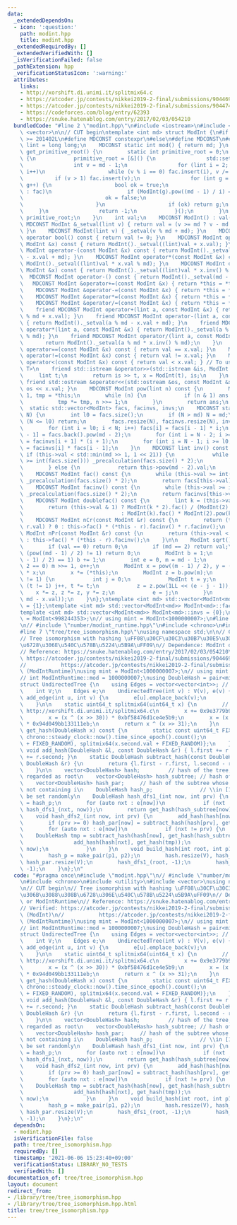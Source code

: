 ```yaml
---
data:
  _extendedDependsOn:
  - icon: ':question:'
    path: modint.hpp
    title: modint.hpp
  _extendedRequiredBy: []
  _extendedVerifiedWith: []
  _isVerificationFailed: false
  _pathExtension: hpp
  _verificationStatusIcon: ':warning:'
  attributes:
    links:
    - http://xorshift.di.unimi.it/splitmix64.c
    - https://atcoder.jp/contests/nikkei2019-2-final/submissions/9044698
    - https://atcoder.jp/contests/nikkei2019-2-final/submissions/9044745
    - https://codeforces.com/blog/entry/62393
    - https://snuke.hatenablog.com/entry/2017/02/03/054210
  bundledCode: "#line 2 \"modint.hpp\"\n#include <iostream>\n#include <set>\n#include\
    \ <vector>\n\n// CUT begin\ntemplate <int md> struct ModInt {\n#if __cplusplus\
    \ >= 201402L\n#define MDCONST constexpr\n#else\n#define MDCONST\n#endif\n    using\
    \ lint = long long;\n    MDCONST static int mod() { return md; }\n    static int\
    \ get_primitive_root() {\n        static int primitive_root = 0;\n        if (!primitive_root)\
    \ {\n            primitive_root = [&]() {\n                std::set<int> fac;\n\
    \                int v = md - 1;\n                for (lint i = 2; i * i <= v;\
    \ i++)\n                    while (v % i == 0) fac.insert(i), v /= i;\n      \
    \          if (v > 1) fac.insert(v);\n                for (int g = 1; g < md;\
    \ g++) {\n                    bool ok = true;\n                    for (auto i\
    \ : fac)\n                        if (ModInt(g).pow((md - 1) / i) == 1) {\n  \
    \                          ok = false;\n                            break;\n \
    \                       }\n                    if (ok) return g;\n           \
    \     }\n                return -1;\n            }();\n        }\n        return\
    \ primitive_root;\n    }\n    int val;\n    MDCONST ModInt() : val(0) {}\n   \
    \ MDCONST ModInt &_setval(lint v) { return val = (v >= md ? v - md : v), *this;\
    \ }\n    MDCONST ModInt(lint v) { _setval(v % md + md); }\n    MDCONST explicit\
    \ operator bool() const { return val != 0; }\n    MDCONST ModInt operator+(const\
    \ ModInt &x) const { return ModInt()._setval((lint)val + x.val); }\n    MDCONST\
    \ ModInt operator-(const ModInt &x) const { return ModInt()._setval((lint)val\
    \ - x.val + md); }\n    MDCONST ModInt operator*(const ModInt &x) const { return\
    \ ModInt()._setval((lint)val * x.val % md); }\n    MDCONST ModInt operator/(const\
    \ ModInt &x) const { return ModInt()._setval((lint)val * x.inv() % md); }\n  \
    \  MDCONST ModInt operator-() const { return ModInt()._setval(md - val); }\n \
    \   MDCONST ModInt &operator+=(const ModInt &x) { return *this = *this + x; }\n\
    \    MDCONST ModInt &operator-=(const ModInt &x) { return *this = *this - x; }\n\
    \    MDCONST ModInt &operator*=(const ModInt &x) { return *this = *this * x; }\n\
    \    MDCONST ModInt &operator/=(const ModInt &x) { return *this = *this / x; }\n\
    \    friend MDCONST ModInt operator+(lint a, const ModInt &x) { return ModInt()._setval(a\
    \ % md + x.val); }\n    friend MDCONST ModInt operator-(lint a, const ModInt &x)\
    \ { return ModInt()._setval(a % md - x.val + md); }\n    friend MDCONST ModInt\
    \ operator*(lint a, const ModInt &x) { return ModInt()._setval(a % md * x.val\
    \ % md); }\n    friend MDCONST ModInt operator/(lint a, const ModInt &x) {\n \
    \       return ModInt()._setval(a % md * x.inv() % md);\n    }\n    MDCONST bool\
    \ operator==(const ModInt &x) const { return val == x.val; }\n    MDCONST bool\
    \ operator!=(const ModInt &x) const { return val != x.val; }\n    MDCONST bool\
    \ operator<(const ModInt &x) const { return val < x.val; } // To use std::map<ModInt,\
    \ T>\n    friend std::istream &operator>>(std::istream &is, ModInt &x) {\n   \
    \     lint t;\n        return is >> t, x = ModInt(t), is;\n    }\n    MDCONST\
    \ friend std::ostream &operator<<(std::ostream &os, const ModInt &x) { return\
    \ os << x.val; }\n    MDCONST ModInt pow(lint n) const {\n        ModInt ans =\
    \ 1, tmp = *this;\n        while (n) {\n            if (n & 1) ans *= tmp;\n \
    \           tmp *= tmp, n >>= 1;\n        }\n        return ans;\n    }\n\n  \
    \  static std::vector<ModInt> facs, facinvs, invs;\n    MDCONST static void _precalculation(int\
    \ N) {\n        int l0 = facs.size();\n        if (N > md) N = md;\n        if\
    \ (N <= l0) return;\n        facs.resize(N), facinvs.resize(N), invs.resize(N);\n\
    \        for (int i = l0; i < N; i++) facs[i] = facs[i - 1] * i;\n        facinvs[N\
    \ - 1] = facs.back().pow(md - 2);\n        for (int i = N - 2; i >= l0; i--) facinvs[i]\
    \ = facinvs[i + 1] * (i + 1);\n        for (int i = N - 1; i >= l0; i--) invs[i]\
    \ = facinvs[i] * facs[i - 1];\n    }\n    MDCONST lint inv() const {\n       \
    \ if (this->val < std::min(md >> 1, 1 << 21)) {\n            while (this->val\
    \ >= int(facs.size())) _precalculation(facs.size() * 2);\n            return invs[this->val].val;\n\
    \        } else {\n            return this->pow(md - 2).val;\n        }\n    }\n\
    \    MDCONST ModInt fac() const {\n        while (this->val >= int(facs.size()))\
    \ _precalculation(facs.size() * 2);\n        return facs[this->val];\n    }\n\
    \    MDCONST ModInt facinv() const {\n        while (this->val >= int(facs.size()))\
    \ _precalculation(facs.size() * 2);\n        return facinvs[this->val];\n    }\n\
    \    MDCONST ModInt doublefac() const {\n        lint k = (this->val + 1) / 2;\n\
    \        return (this->val & 1) ? ModInt(k * 2).fac() / (ModInt(2).pow(k) * ModInt(k).fac())\n\
    \                               : ModInt(k).fac() * ModInt(2).pow(k);\n    }\n\
    \    MDCONST ModInt nCr(const ModInt &r) const {\n        return (this->val <\
    \ r.val) ? 0 : this->fac() * (*this - r).facinv() * r.facinv();\n    }\n    MDCONST\
    \ ModInt nPr(const ModInt &r) const {\n        return (this->val < r.val) ? 0\
    \ : this->fac() * (*this - r).facinv();\n    }\n\n    ModInt sqrt() const {\n\
    \        if (val == 0) return 0;\n        if (md == 2) return val;\n        if\
    \ (pow((md - 1) / 2) != 1) return 0;\n        ModInt b = 1;\n        while (b.pow((md\
    \ - 1) / 2) == 1) b += 1;\n        int e = 0, m = md - 1;\n        while (m %\
    \ 2 == 0) m >>= 1, e++;\n        ModInt x = pow((m - 1) / 2), y = (*this) * x\
    \ * x;\n        x *= (*this);\n        ModInt z = b.pow(m);\n        while (y\
    \ != 1) {\n            int j = 0;\n            ModInt t = y;\n            while\
    \ (t != 1) j++, t *= t;\n            z = z.pow(1LL << (e - j - 1));\n        \
    \    x *= z, z *= z, y *= z;\n            e = j;\n        }\n        return ModInt(std::min(x.val,\
    \ md - x.val));\n    }\n};\ntemplate <int md> std::vector<ModInt<md>> ModInt<md>::facs\
    \ = {1};\ntemplate <int md> std::vector<ModInt<md>> ModInt<md>::facinvs = {1};\n\
    template <int md> std::vector<ModInt<md>> ModInt<md>::invs = {0};\n// using mint\
    \ = ModInt<998244353>;\n// using mint = ModInt<1000000007>;\n#line 3 \"tree/tree_isomorphism.hpp\"\
    \n// #include \"number/modint_runtime.hpp\"\n#include <chrono>\n#include <utility>\n\
    #line 7 \"tree/tree_isomorphism.hpp\"\nusing namespace std;\n\n// CUT begin\n\
    // Tree isomorphism with hashing \uFF08\u30CF\u30C3\u30B7\u30E5\u306B\u3088\u308B\
    \u6728\u306E\u540C\u578B\u5224\u5B9A\uFF09\n// Dependence: ModInt or ModIntRuntime\n\
    // Reference: https://snuke.hatenablog.com/entry/2017/02/03/054210\n// Verified:\
    \ https://atcoder.jp/contests/nikkei2019-2-final/submissions/9044698 (ModInt)\n\
    //           https://atcoder.jp/contests/nikkei2019-2-final/submissions/9044745\
    \ (ModIntRuntime)\nusing mint = ModInt<1000000007>;\n// using mint = ModIntRuntime;\n\
    // int ModIntRuntime::mod = 1000000007;\nusing DoubleHash = pair<mint, mint>;\n\
    struct UndirectedTree {\n    using Edges = vector<vector<int>>; // vector<set<int>>;\n\
    \    int V;\n    Edges e;\n    UndirectedTree(int v) : V(v), e(v) {}\n    void\
    \ add_edge(int u, int v) {\n        e[u].emplace_back(v);\n        e[v].emplace_back(u);\n\
    \    }\n\n    static uint64_t splitmix64(uint64_t x) {\n        // https://codeforces.com/blog/entry/62393\
    \ http://xorshift.di.unimi.it/splitmix64.c\n        x += 0x9e3779b97f4a7c15;\n\
    \        x = (x ^ (x >> 30)) * 0xbf58476d1ce4e5b9;\n        x = (x ^ (x >> 27))\
    \ * 0x94d049bb133111eb;\n        return x ^ (x >> 31);\n    }\n    DoubleHash\
    \ get_hash(DoubleHash x) const {\n        static const uint64_t FIXED_RANDOM =\
    \ chrono::steady_clock::now().time_since_epoch().count();\n        return {splitmix64(x.first.val\
    \ + FIXED_RANDOM), splitmix64(x.second.val + FIXED_RANDOM)};\n    }\n\n    static\
    \ void add_hash(DoubleHash &l, const DoubleHash &r) { l.first += r.first, l.second\
    \ += r.second; }\n    static DoubleHash subtract_hash(const DoubleHash &l, const\
    \ DoubleHash &r) {\n        return {l.first - r.first, l.second - r.second};\n\
    \    }\n\n    vector<DoubleHash> hash;         // hash of the tree, each node\
    \ regarded as root\n    vector<DoubleHash> hash_subtree; // hash of the subtree\n\
    \    vector<DoubleHash> hash_par;     // hash of the subtree whose root is parent[i],\
    \ not containing i\n    DoubleHash hash_p;               // \\in [1, hmod), should\
    \ be set randomly\n    DoubleHash hash_dfs1_(int now, int prv) {\n        hash_subtree[now]\
    \ = hash_p;\n        for (auto nxt : e[now])\n            if (nxt != prv) add_hash(hash_subtree[now],\
    \ hash_dfs1_(nxt, now));\n        return get_hash(hash_subtree[now]);\n    }\n\
    \    void hash_dfs2_(int now, int prv) {\n        add_hash(hash[now], hash_subtree[now]);\n\
    \        if (prv >= 0) hash_par[now] = subtract_hash(hash[prv], get_hash(hash_subtree[now]));\n\
    \        for (auto nxt : e[now])\n            if (nxt != prv) {\n            \
    \    DoubleHash tmp = subtract_hash(hash[now], get_hash(hash_subtree[nxt]));\n\
    \                add_hash(hash[nxt], get_hash(tmp));\n                hash_dfs2_(nxt,\
    \ now);\n            }\n    }\n    void build_hash(int root, int p1, int p2) {\n\
    \        hash_p = make_pair(p1, p2);\n        hash.resize(V), hash_subtree.resize(V),\
    \ hash_par.resize(V);\n        hash_dfs1_(root, -1);\n        hash_dfs2_(root,\
    \ -1);\n    }\n};\n"
  code: "#pragma once\n#include \"modint.hpp\"\n// #include \"number/modint_runtime.hpp\"\
    \n#include <chrono>\n#include <utility>\n#include <vector>\nusing namespace std;\n\
    \n// CUT begin\n// Tree isomorphism with hashing \uFF08\u30CF\u30C3\u30B7\u30E5\
    \u306B\u3088\u308B\u6728\u306E\u540C\u578B\u5224\u5B9A\uFF09\n// Dependence: ModInt\
    \ or ModIntRuntime\n// Reference: https://snuke.hatenablog.com/entry/2017/02/03/054210\n\
    // Verified: https://atcoder.jp/contests/nikkei2019-2-final/submissions/9044698\
    \ (ModInt)\n//           https://atcoder.jp/contests/nikkei2019-2-final/submissions/9044745\
    \ (ModIntRuntime)\nusing mint = ModInt<1000000007>;\n// using mint = ModIntRuntime;\n\
    // int ModIntRuntime::mod = 1000000007;\nusing DoubleHash = pair<mint, mint>;\n\
    struct UndirectedTree {\n    using Edges = vector<vector<int>>; // vector<set<int>>;\n\
    \    int V;\n    Edges e;\n    UndirectedTree(int v) : V(v), e(v) {}\n    void\
    \ add_edge(int u, int v) {\n        e[u].emplace_back(v);\n        e[v].emplace_back(u);\n\
    \    }\n\n    static uint64_t splitmix64(uint64_t x) {\n        // https://codeforces.com/blog/entry/62393\
    \ http://xorshift.di.unimi.it/splitmix64.c\n        x += 0x9e3779b97f4a7c15;\n\
    \        x = (x ^ (x >> 30)) * 0xbf58476d1ce4e5b9;\n        x = (x ^ (x >> 27))\
    \ * 0x94d049bb133111eb;\n        return x ^ (x >> 31);\n    }\n    DoubleHash\
    \ get_hash(DoubleHash x) const {\n        static const uint64_t FIXED_RANDOM =\
    \ chrono::steady_clock::now().time_since_epoch().count();\n        return {splitmix64(x.first.val\
    \ + FIXED_RANDOM), splitmix64(x.second.val + FIXED_RANDOM)};\n    }\n\n    static\
    \ void add_hash(DoubleHash &l, const DoubleHash &r) { l.first += r.first, l.second\
    \ += r.second; }\n    static DoubleHash subtract_hash(const DoubleHash &l, const\
    \ DoubleHash &r) {\n        return {l.first - r.first, l.second - r.second};\n\
    \    }\n\n    vector<DoubleHash> hash;         // hash of the tree, each node\
    \ regarded as root\n    vector<DoubleHash> hash_subtree; // hash of the subtree\n\
    \    vector<DoubleHash> hash_par;     // hash of the subtree whose root is parent[i],\
    \ not containing i\n    DoubleHash hash_p;               // \\in [1, hmod), should\
    \ be set randomly\n    DoubleHash hash_dfs1_(int now, int prv) {\n        hash_subtree[now]\
    \ = hash_p;\n        for (auto nxt : e[now])\n            if (nxt != prv) add_hash(hash_subtree[now],\
    \ hash_dfs1_(nxt, now));\n        return get_hash(hash_subtree[now]);\n    }\n\
    \    void hash_dfs2_(int now, int prv) {\n        add_hash(hash[now], hash_subtree[now]);\n\
    \        if (prv >= 0) hash_par[now] = subtract_hash(hash[prv], get_hash(hash_subtree[now]));\n\
    \        for (auto nxt : e[now])\n            if (nxt != prv) {\n            \
    \    DoubleHash tmp = subtract_hash(hash[now], get_hash(hash_subtree[nxt]));\n\
    \                add_hash(hash[nxt], get_hash(tmp));\n                hash_dfs2_(nxt,\
    \ now);\n            }\n    }\n    void build_hash(int root, int p1, int p2) {\n\
    \        hash_p = make_pair(p1, p2);\n        hash.resize(V), hash_subtree.resize(V),\
    \ hash_par.resize(V);\n        hash_dfs1_(root, -1);\n        hash_dfs2_(root,\
    \ -1);\n    }\n};\n"
  dependsOn:
  - modint.hpp
  isVerificationFile: false
  path: tree/tree_isomorphism.hpp
  requiredBy: []
  timestamp: '2021-06-06 15:23:40+09:00'
  verificationStatus: LIBRARY_NO_TESTS
  verifiedWith: []
documentation_of: tree/tree_isomorphism.hpp
layout: document
redirect_from:
- /library/tree/tree_isomorphism.hpp
- /library/tree/tree_isomorphism.hpp.html
title: tree/tree_isomorphism.hpp
---
```

